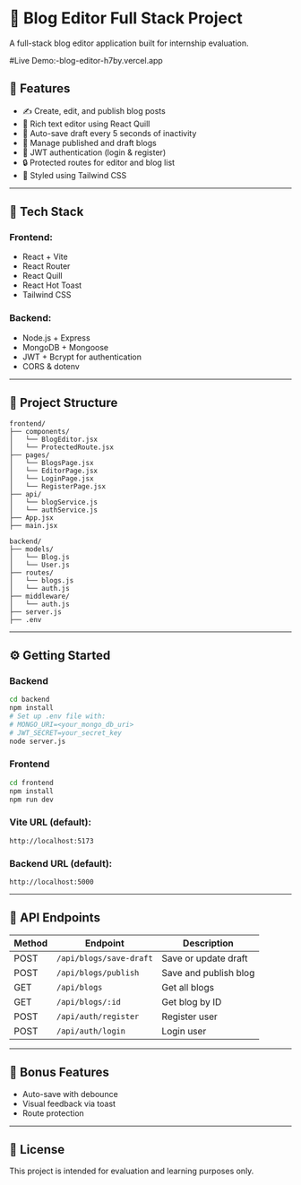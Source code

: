 # 📝 Blog Editor Full Stack Project

A full-stack blog editor application built for internship evaluation.


#Live Demo:-blog-editor-h7by.vercel.app 

## 🚀 Features

- ✍️ Create, edit, and publish blog posts
- 📝 Rich text editor using React Quill
- 💾 Auto-save draft every 5 seconds of inactivity
- 📑 Manage published and draft blogs
- 🔐 JWT authentication (login & register)
- 🔒 Protected routes for editor and blog list
- 🎨 Styled using Tailwind CSS

---

## 🧱 Tech Stack

### Frontend:
- React + Vite
- React Router
- React Quill
- React Hot Toast
- Tailwind CSS

### Backend:
- Node.js + Express
- MongoDB + Mongoose
- JWT + Bcrypt for authentication
- CORS & dotenv

---

## 📁 Project Structure

```
frontend/
├── components/
│   └── BlogEditor.jsx
│   └── ProtectedRoute.jsx
├── pages/
│   └── BlogsPage.jsx
│   └── EditorPage.jsx
│   └── LoginPage.jsx
│   └── RegisterPage.jsx
├── api/
│   └── blogService.js
│   └── authService.js
├── App.jsx
├── main.jsx

backend/
├── models/
│   └── Blog.js
│   └── User.js
├── routes/
│   └── blogs.js
│   └── auth.js
├── middleware/
│   └── auth.js
├── server.js
├── .env
```

---

## ⚙️ Getting Started

### Backend
```bash
cd backend
npm install
# Set up .env file with:
# MONGO_URI=<your_mongo_db_uri>
# JWT_SECRET=your_secret_key
node server.js
```

### Frontend
```bash
cd frontend
npm install
npm run dev
```

### Vite URL (default):
```
http://localhost:5173
```

### Backend URL (default):
```
http://localhost:5000
```

---

## 🔐 API Endpoints

| Method | Endpoint                | Description             |
|--------|--------------------------|-------------------------|
| POST   | `/api/blogs/save-draft` | Save or update draft    |
| POST   | `/api/blogs/publish`    | Save and publish blog   |
| GET    | `/api/blogs`            | Get all blogs           |
| GET    | `/api/blogs/:id`        | Get blog by ID          |
| POST   | `/api/auth/register`    | Register user           |
| POST   | `/api/auth/login`       | Login user              |

---

## 🎁 Bonus Features
- Auto-save with debounce
- Visual feedback via toast
- Route protection

---

## 📄 License

This project is intended for evaluation and learning purposes only.
